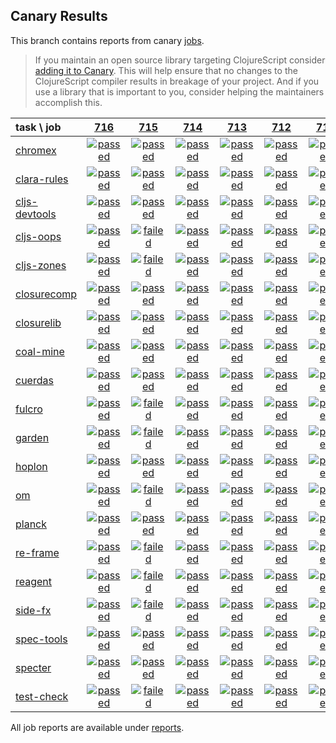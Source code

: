 ## Canary Results

This branch contains reports from canary [jobs](https://github.com/cljs-oss/canary/tree/jobs).

> If you maintain an open source library targeting ClojureScript consider [adding it to Canary](https://github.com/cljs-oss/canary/tree/master#how-to-participate). This will help ensure that no changes to the ClojureScript compiler results in breakage of your project. And if you use a library that is important to you, consider helping the maintainers accomplish this.

[//]: # (begin_overview_table)

| task \ job | <a href="reports/2018/12/07/job-000716-1.10.484-b38ad7e" title="job #716 finished on 2018-12-07">716</a> | <a href="reports/2018/12/06/job-000715-1.10.484-b38ad7e" title="job #715 finished on 2018-12-06">715</a> | <a href="reports/2018/12/06/job-000714-1.10.484-17eef7b" title="job #714 finished on 2018-12-06">714</a> | <a href="reports/2018/12/05/job-000713-1.10.483-e523cfa" title="job #713 finished on 2018-12-05">713</a> | <a href="reports/2018/12/04/job-000712-1.10.481-23ab9a0" title="job #712 finished on 2018-12-04">712</a> | <a href="reports/2018/12/04/job-000711-1.10.482-310bbc5" title="job #711 finished on 2018-12-04">711</a> | <a href="reports/2018/12/03/job-000710-1.10.481-23ab9a0" title="job #710 finished on 2018-12-03">710</a> | <a href="reports/2018/12/03/job-000709-1.10.482-82aa496" title="job #709 finished on 2018-12-03">709</a> | <a href="reports/2018/12/02/job-000708-1.10.480-0b48cc5" title="job #708 finished on 2018-12-02">708</a> | <a href="reports/2018/12/02/job-000707-1.10.480-dfec387" title="job #707 finished on 2018-12-02">707</a> |
| :--- | :---: | :---: | :---: | :---: | :---: | :---: | :---: | :---: | :---: | :---: |
| [chromex](https://github.com/binaryage/chromex) | <a href="reports/2018/12/07/job-000716-1.10.484-b38ad7e#-chromex"><img title="passed" src="http://box.binaryage.com/s-passed.svg"><a> | <a href="reports/2018/12/06/job-000715-1.10.484-b38ad7e#-chromex"><img title="passed" src="http://box.binaryage.com/s-passed.svg"><a> | <a href="reports/2018/12/06/job-000714-1.10.484-17eef7b#-chromex"><img title="passed" src="http://box.binaryage.com/s-passed.svg"><a> | <a href="reports/2018/12/05/job-000713-1.10.483-e523cfa#-chromex"><img title="passed" src="http://box.binaryage.com/s-passed.svg"><a> | <a href="reports/2018/12/04/job-000712-1.10.481-23ab9a0#-chromex"><img title="passed" src="http://box.binaryage.com/s-passed.svg"><a> | <a href="reports/2018/12/04/job-000711-1.10.482-310bbc5#-chromex"><img title="passed" src="http://box.binaryage.com/s-passed.svg"><a> | <a href="reports/2018/12/03/job-000710-1.10.481-23ab9a0#-chromex"><img title="passed" src="http://box.binaryage.com/s-passed.svg"><a> | <a href="reports/2018/12/03/job-000709-1.10.482-82aa496#-chromex"><img title="passed" src="http://box.binaryage.com/s-passed.svg"><a> | <a href="reports/2018/12/02/job-000708-1.10.480-0b48cc5#-chromex"><img title="passed" src="http://box.binaryage.com/s-passed.svg"><a> | <a href="reports/2018/12/02/job-000707-1.10.480-dfec387#-chromex"><img title="passed" src="http://box.binaryage.com/s-passed.svg"><a> |
| [clara-rules](https://github.com/cerner/clara-rules) | <a href="reports/2018/12/07/job-000716-1.10.484-b38ad7e#-clara-rules"><img title="passed" src="http://box.binaryage.com/s-passed.svg"><a> | <a href="reports/2018/12/06/job-000715-1.10.484-b38ad7e#-clara-rules"><img title="passed" src="http://box.binaryage.com/s-passed.svg"><a> | <a href="reports/2018/12/06/job-000714-1.10.484-17eef7b#-clara-rules"><img title="passed" src="http://box.binaryage.com/s-passed.svg"><a> | <a href="reports/2018/12/05/job-000713-1.10.483-e523cfa#-clara-rules"><img title="passed" src="http://box.binaryage.com/s-passed.svg"><a> | <a href="reports/2018/12/04/job-000712-1.10.481-23ab9a0#-clara-rules"><img title="passed" src="http://box.binaryage.com/s-passed.svg"><a> | <a href="reports/2018/12/04/job-000711-1.10.482-310bbc5#-clara-rules"><img title="passed" src="http://box.binaryage.com/s-passed.svg"><a> | <a href="reports/2018/12/03/job-000710-1.10.481-23ab9a0#-clara-rules"><img title="passed" src="http://box.binaryage.com/s-passed.svg"><a> | <a href="reports/2018/12/03/job-000709-1.10.482-82aa496#-clara-rules"><img title="passed" src="http://box.binaryage.com/s-passed.svg"><a> | <a href="reports/2018/12/02/job-000708-1.10.480-0b48cc5#-clara-rules"><img title="passed" src="http://box.binaryage.com/s-passed.svg"><a> | <a href="reports/2018/12/02/job-000707-1.10.480-dfec387#-clara-rules"><img title="passed" src="http://box.binaryage.com/s-passed.svg"><a> |
| [cljs-devtools](https://github.com/binaryage/cljs-devtools) | <a href="reports/2018/12/07/job-000716-1.10.484-b38ad7e#-cljs-devtools"><img title="passed" src="http://box.binaryage.com/s-passed.svg"><a> | <a href="reports/2018/12/06/job-000715-1.10.484-b38ad7e#-cljs-devtools"><img title="passed" src="http://box.binaryage.com/s-passed.svg"><a> | <a href="reports/2018/12/06/job-000714-1.10.484-17eef7b#-cljs-devtools"><img title="passed" src="http://box.binaryage.com/s-passed.svg"><a> | <a href="reports/2018/12/05/job-000713-1.10.483-e523cfa#-cljs-devtools"><img title="passed" src="http://box.binaryage.com/s-passed.svg"><a> | <a href="reports/2018/12/04/job-000712-1.10.481-23ab9a0#-cljs-devtools"><img title="passed" src="http://box.binaryage.com/s-passed.svg"><a> | <a href="reports/2018/12/04/job-000711-1.10.482-310bbc5#-cljs-devtools"><img title="passed" src="http://box.binaryage.com/s-passed.svg"><a> | <a href="reports/2018/12/03/job-000710-1.10.481-23ab9a0#-cljs-devtools"><img title="passed" src="http://box.binaryage.com/s-passed.svg"><a> | <a href="reports/2018/12/03/job-000709-1.10.482-82aa496#-cljs-devtools"><img title="passed" src="http://box.binaryage.com/s-passed.svg"><a> | <a href="reports/2018/12/02/job-000708-1.10.480-0b48cc5#-cljs-devtools"><img title="passed" src="http://box.binaryage.com/s-passed.svg"><a> | <a href="reports/2018/12/02/job-000707-1.10.480-dfec387#-cljs-devtools"><img title="passed" src="http://box.binaryage.com/s-passed.svg"><a> |
| [cljs-oops](https://github.com/binaryage/cljs-oops) | <a href="reports/2018/12/07/job-000716-1.10.484-b38ad7e#-cljs-oops"><img title="passed" src="http://box.binaryage.com/s-passed.svg"><a> | <a href="reports/2018/12/06/job-000715-1.10.484-b38ad7e#-cljs-oops"><img title="failed" src="http://box.binaryage.com/s-failed.svg"><a> | <a href="reports/2018/12/06/job-000714-1.10.484-17eef7b#-cljs-oops"><img title="passed" src="http://box.binaryage.com/s-passed.svg"><a> | <a href="reports/2018/12/05/job-000713-1.10.483-e523cfa#-cljs-oops"><img title="passed" src="http://box.binaryage.com/s-passed.svg"><a> | <a href="reports/2018/12/04/job-000712-1.10.481-23ab9a0#-cljs-oops"><img title="passed" src="http://box.binaryage.com/s-passed.svg"><a> | <a href="reports/2018/12/04/job-000711-1.10.482-310bbc5#-cljs-oops"><img title="passed" src="http://box.binaryage.com/s-passed.svg"><a> | <a href="reports/2018/12/03/job-000710-1.10.481-23ab9a0#-cljs-oops"><img title="passed" src="http://box.binaryage.com/s-passed.svg"><a> | <a href="reports/2018/12/03/job-000709-1.10.482-82aa496#-cljs-oops"><img title="failed" src="http://box.binaryage.com/s-failed.svg"><a> | <a href="reports/2018/12/02/job-000708-1.10.480-0b48cc5#-cljs-oops"><img title="passed" src="http://box.binaryage.com/s-passed.svg"><a> | <a href="reports/2018/12/02/job-000707-1.10.480-dfec387#-cljs-oops"><img title="passed" src="http://box.binaryage.com/s-passed.svg"><a> |
| [cljs-zones](https://github.com/binaryage/cljs-zones) | <a href="reports/2018/12/07/job-000716-1.10.484-b38ad7e#-cljs-zones"><img title="passed" src="http://box.binaryage.com/s-passed.svg"><a> | <a href="reports/2018/12/06/job-000715-1.10.484-b38ad7e#-cljs-zones"><img title="failed" src="http://box.binaryage.com/s-failed.svg"><a> | <a href="reports/2018/12/06/job-000714-1.10.484-17eef7b#-cljs-zones"><img title="passed" src="http://box.binaryage.com/s-passed.svg"><a> | <a href="reports/2018/12/05/job-000713-1.10.483-e523cfa#-cljs-zones"><img title="passed" src="http://box.binaryage.com/s-passed.svg"><a> | <a href="reports/2018/12/04/job-000712-1.10.481-23ab9a0#-cljs-zones"><img title="passed" src="http://box.binaryage.com/s-passed.svg"><a> | <a href="reports/2018/12/04/job-000711-1.10.482-310bbc5#-cljs-zones"><img title="passed" src="http://box.binaryage.com/s-passed.svg"><a> | <a href="reports/2018/12/03/job-000710-1.10.481-23ab9a0#-cljs-zones"><img title="passed" src="http://box.binaryage.com/s-passed.svg"><a> | <a href="reports/2018/12/03/job-000709-1.10.482-82aa496#-cljs-zones"><img title="passed" src="http://box.binaryage.com/s-passed.svg"><a> | <a href="reports/2018/12/02/job-000708-1.10.480-0b48cc5#-cljs-zones"><img title="passed" src="http://box.binaryage.com/s-passed.svg"><a> | <a href="reports/2018/12/02/job-000707-1.10.480-dfec387#-cljs-zones"><img title="passed" src="http://box.binaryage.com/s-passed.svg"><a> |
| [closurecomp](https://github.com/mfikes/closurecomp) | <a href="reports/2018/12/07/job-000716-1.10.484-b38ad7e#-closurecomp"><img title="passed" src="http://box.binaryage.com/s-passed.svg"><a> | <a href="reports/2018/12/06/job-000715-1.10.484-b38ad7e#-closurecomp"><img title="passed" src="http://box.binaryage.com/s-passed.svg"><a> | <a href="reports/2018/12/06/job-000714-1.10.484-17eef7b#-closurecomp"><img title="passed" src="http://box.binaryage.com/s-passed.svg"><a> | <a href="reports/2018/12/05/job-000713-1.10.483-e523cfa#-closurecomp"><img title="passed" src="http://box.binaryage.com/s-passed.svg"><a> | <a href="reports/2018/12/04/job-000712-1.10.481-23ab9a0#-closurecomp"><img title="passed" src="http://box.binaryage.com/s-passed.svg"><a> | <a href="reports/2018/12/04/job-000711-1.10.482-310bbc5#-closurecomp"><img title="passed" src="http://box.binaryage.com/s-passed.svg"><a> | <a href="reports/2018/12/03/job-000710-1.10.481-23ab9a0#-closurecomp"><img title="passed" src="http://box.binaryage.com/s-passed.svg"><a> | <a href="reports/2018/12/03/job-000709-1.10.482-82aa496#-closurecomp"><img title="passed" src="http://box.binaryage.com/s-passed.svg"><a> | <a href="reports/2018/12/02/job-000708-1.10.480-0b48cc5#-closurecomp"><img title="passed" src="http://box.binaryage.com/s-passed.svg"><a> | <a href="reports/2018/12/02/job-000707-1.10.480-dfec387#-closurecomp"><img title="passed" src="http://box.binaryage.com/s-passed.svg"><a> |
| [closurelib](https://github.com/mfikes/closurelib) | <a href="reports/2018/12/07/job-000716-1.10.484-b38ad7e#-closurelib"><img title="passed" src="http://box.binaryage.com/s-passed.svg"><a> | <a href="reports/2018/12/06/job-000715-1.10.484-b38ad7e#-closurelib"><img title="passed" src="http://box.binaryage.com/s-passed.svg"><a> | <a href="reports/2018/12/06/job-000714-1.10.484-17eef7b#-closurelib"><img title="passed" src="http://box.binaryage.com/s-passed.svg"><a> | <a href="reports/2018/12/05/job-000713-1.10.483-e523cfa#-closurelib"><img title="passed" src="http://box.binaryage.com/s-passed.svg"><a> | <a href="reports/2018/12/04/job-000712-1.10.481-23ab9a0#-closurelib"><img title="passed" src="http://box.binaryage.com/s-passed.svg"><a> | <a href="reports/2018/12/04/job-000711-1.10.482-310bbc5#-closurelib"><img title="passed" src="http://box.binaryage.com/s-passed.svg"><a> | <a href="reports/2018/12/03/job-000710-1.10.481-23ab9a0#-closurelib"><img title="passed" src="http://box.binaryage.com/s-passed.svg"><a> | <a href="reports/2018/12/03/job-000709-1.10.482-82aa496#-closurelib"><img title="passed" src="http://box.binaryage.com/s-passed.svg"><a> | <a href="reports/2018/12/02/job-000708-1.10.480-0b48cc5#-closurelib"><img title="passed" src="http://box.binaryage.com/s-passed.svg"><a> | <a href="reports/2018/12/02/job-000707-1.10.480-dfec387#-closurelib"><img title="passed" src="http://box.binaryage.com/s-passed.svg"><a> |
| [coal-mine](https://github.com/mfikes/coal-mine) | <a href="reports/2018/12/07/job-000716-1.10.484-b38ad7e#-coal-mine"><img title="passed" src="http://box.binaryage.com/s-passed.svg"><a> | <a href="reports/2018/12/06/job-000715-1.10.484-b38ad7e#-coal-mine"><img title="passed" src="http://box.binaryage.com/s-passed.svg"><a> | <a href="reports/2018/12/06/job-000714-1.10.484-17eef7b#-coal-mine"><img title="passed" src="http://box.binaryage.com/s-passed.svg"><a> | <a href="reports/2018/12/05/job-000713-1.10.483-e523cfa#-coal-mine"><img title="passed" src="http://box.binaryage.com/s-passed.svg"><a> | <a href="reports/2018/12/04/job-000712-1.10.481-23ab9a0#-coal-mine"><img title="passed" src="http://box.binaryage.com/s-passed.svg"><a> | <a href="reports/2018/12/04/job-000711-1.10.482-310bbc5#-coal-mine"><img title="passed" src="http://box.binaryage.com/s-passed.svg"><a> | <a href="reports/2018/12/03/job-000710-1.10.481-23ab9a0#-coal-mine"><img title="passed" src="http://box.binaryage.com/s-passed.svg"><a> | <a href="reports/2018/12/03/job-000709-1.10.482-82aa496#-coal-mine"><img title="passed" src="http://box.binaryage.com/s-passed.svg"><a> | <a href="reports/2018/12/02/job-000708-1.10.480-0b48cc5#-coal-mine"><img title="passed" src="http://box.binaryage.com/s-passed.svg"><a> | <a href="reports/2018/12/02/job-000707-1.10.480-dfec387#-coal-mine"><img title="passed" src="http://box.binaryage.com/s-passed.svg"><a> |
| [cuerdas](https://github.com/funcool/cuerdas) | <a href="reports/2018/12/07/job-000716-1.10.484-b38ad7e#-cuerdas"><img title="passed" src="http://box.binaryage.com/s-passed.svg"><a> | <a href="reports/2018/12/06/job-000715-1.10.484-b38ad7e#-cuerdas"><img title="passed" src="http://box.binaryage.com/s-passed.svg"><a> | <a href="reports/2018/12/06/job-000714-1.10.484-17eef7b#-cuerdas"><img title="passed" src="http://box.binaryage.com/s-passed.svg"><a> | <a href="reports/2018/12/05/job-000713-1.10.483-e523cfa#-cuerdas"><img title="passed" src="http://box.binaryage.com/s-passed.svg"><a> | <a href="reports/2018/12/04/job-000712-1.10.481-23ab9a0#-cuerdas"><img title="passed" src="http://box.binaryage.com/s-passed.svg"><a> | <a href="reports/2018/12/04/job-000711-1.10.482-310bbc5#-cuerdas"><img title="passed" src="http://box.binaryage.com/s-passed.svg"><a> | <a href="reports/2018/12/03/job-000710-1.10.481-23ab9a0#-cuerdas"><img title="passed" src="http://box.binaryage.com/s-passed.svg"><a> | <a href="reports/2018/12/03/job-000709-1.10.482-82aa496#-cuerdas"><img title="passed" src="http://box.binaryage.com/s-passed.svg"><a> | <a href="reports/2018/12/02/job-000708-1.10.480-0b48cc5#-cuerdas"><img title="passed" src="http://box.binaryage.com/s-passed.svg"><a> | <a href="reports/2018/12/02/job-000707-1.10.480-dfec387#-cuerdas"><img title="passed" src="http://box.binaryage.com/s-passed.svg"><a> |
| [fulcro](https://github.com/fulcrologic/fulcro) | <a href="reports/2018/12/07/job-000716-1.10.484-b38ad7e#-fulcro"><img title="passed" src="http://box.binaryage.com/s-passed.svg"><a> | <a href="reports/2018/12/06/job-000715-1.10.484-b38ad7e#-fulcro"><img title="failed" src="http://box.binaryage.com/s-failed.svg"><a> | <a href="reports/2018/12/06/job-000714-1.10.484-17eef7b#-fulcro"><img title="passed" src="http://box.binaryage.com/s-passed.svg"><a> | <a href="reports/2018/12/05/job-000713-1.10.483-e523cfa#-fulcro"><img title="passed" src="http://box.binaryage.com/s-passed.svg"><a> | <a href="reports/2018/12/04/job-000712-1.10.481-23ab9a0#-fulcro"><img title="passed" src="http://box.binaryage.com/s-passed.svg"><a> | <a href="reports/2018/12/04/job-000711-1.10.482-310bbc5#-fulcro"><img title="passed" src="http://box.binaryage.com/s-passed.svg"><a> | <a href="reports/2018/12/03/job-000710-1.10.481-23ab9a0#-fulcro"><img title="passed" src="http://box.binaryage.com/s-passed.svg"><a> | <a href="reports/2018/12/03/job-000709-1.10.482-82aa496#-fulcro"><img title="passed" src="http://box.binaryage.com/s-passed.svg"><a> | <a href="reports/2018/12/02/job-000708-1.10.480-0b48cc5#-fulcro"><img title="passed" src="http://box.binaryage.com/s-passed.svg"><a> | <a href="reports/2018/12/02/job-000707-1.10.480-dfec387#-fulcro"><img title="passed" src="http://box.binaryage.com/s-passed.svg"><a> |
| [garden](https://github.com/noprompt/garden) | <a href="reports/2018/12/07/job-000716-1.10.484-b38ad7e#-garden"><img title="passed" src="http://box.binaryage.com/s-passed.svg"><a> | <a href="reports/2018/12/06/job-000715-1.10.484-b38ad7e#-garden"><img title="failed" src="http://box.binaryage.com/s-failed.svg"><a> | <a href="reports/2018/12/06/job-000714-1.10.484-17eef7b#-garden"><img title="passed" src="http://box.binaryage.com/s-passed.svg"><a> | <a href="reports/2018/12/05/job-000713-1.10.483-e523cfa#-garden"><img title="passed" src="http://box.binaryage.com/s-passed.svg"><a> | <a href="reports/2018/12/04/job-000712-1.10.481-23ab9a0#-garden"><img title="passed" src="http://box.binaryage.com/s-passed.svg"><a> | <a href="reports/2018/12/04/job-000711-1.10.482-310bbc5#-garden"><img title="passed" src="http://box.binaryage.com/s-passed.svg"><a> | <a href="reports/2018/12/03/job-000710-1.10.481-23ab9a0#-garden"><img title="passed" src="http://box.binaryage.com/s-passed.svg"><a> | <a href="reports/2018/12/03/job-000709-1.10.482-82aa496#-garden"><img title="passed" src="http://box.binaryage.com/s-passed.svg"><a> | <a href="reports/2018/12/02/job-000708-1.10.480-0b48cc5#-garden"><img title="passed" src="http://box.binaryage.com/s-passed.svg"><a> | <a href="reports/2018/12/02/job-000707-1.10.480-dfec387#-garden"><img title="passed" src="http://box.binaryage.com/s-passed.svg"><a> |
| [hoplon](https://github.com/hoplon/hoplon) | <a href="reports/2018/12/07/job-000716-1.10.484-b38ad7e#-hoplon"><img title="passed" src="http://box.binaryage.com/s-passed.svg"><a> | <a href="reports/2018/12/06/job-000715-1.10.484-b38ad7e#-hoplon"><img title="passed" src="http://box.binaryage.com/s-passed.svg"><a> | <a href="reports/2018/12/06/job-000714-1.10.484-17eef7b#-hoplon"><img title="passed" src="http://box.binaryage.com/s-passed.svg"><a> | <a href="reports/2018/12/05/job-000713-1.10.483-e523cfa#-hoplon"><img title="passed" src="http://box.binaryage.com/s-passed.svg"><a> | <a href="reports/2018/12/04/job-000712-1.10.481-23ab9a0#-hoplon"><img title="passed" src="http://box.binaryage.com/s-passed.svg"><a> | <a href="reports/2018/12/04/job-000711-1.10.482-310bbc5#-hoplon"><img title="passed" src="http://box.binaryage.com/s-passed.svg"><a> | <a href="reports/2018/12/03/job-000710-1.10.481-23ab9a0#-hoplon"><img title="passed" src="http://box.binaryage.com/s-passed.svg"><a> | <a href="reports/2018/12/03/job-000709-1.10.482-82aa496#-hoplon"><img title="passed" src="http://box.binaryage.com/s-passed.svg"><a> | <a href="reports/2018/12/02/job-000708-1.10.480-0b48cc5#-hoplon"><img title="passed" src="http://box.binaryage.com/s-passed.svg"><a> | <a href="reports/2018/12/02/job-000707-1.10.480-dfec387#-hoplon"><img title="passed" src="http://box.binaryage.com/s-passed.svg"><a> |
| [om](https://github.com/omcljs/om) | <a href="reports/2018/12/07/job-000716-1.10.484-b38ad7e#-om"><img title="passed" src="http://box.binaryage.com/s-passed.svg"><a> | <a href="reports/2018/12/06/job-000715-1.10.484-b38ad7e#-om"><img title="failed" src="http://box.binaryage.com/s-failed.svg"><a> | <a href="reports/2018/12/06/job-000714-1.10.484-17eef7b#-om"><img title="passed" src="http://box.binaryage.com/s-passed.svg"><a> | <a href="reports/2018/12/05/job-000713-1.10.483-e523cfa#-om"><img title="passed" src="http://box.binaryage.com/s-passed.svg"><a> | <a href="reports/2018/12/04/job-000712-1.10.481-23ab9a0#-om"><img title="passed" src="http://box.binaryage.com/s-passed.svg"><a> | <a href="reports/2018/12/04/job-000711-1.10.482-310bbc5#-om"><img title="passed" src="http://box.binaryage.com/s-passed.svg"><a> | <a href="reports/2018/12/03/job-000710-1.10.481-23ab9a0#-om"><img title="passed" src="http://box.binaryage.com/s-passed.svg"><a> | <a href="reports/2018/12/03/job-000709-1.10.482-82aa496#-om"><img title="passed" src="http://box.binaryage.com/s-passed.svg"><a> | <a href="reports/2018/12/02/job-000708-1.10.480-0b48cc5#-om"><img title="passed" src="http://box.binaryage.com/s-passed.svg"><a> | <a href="reports/2018/12/02/job-000707-1.10.480-dfec387#-om"><img title="passed" src="http://box.binaryage.com/s-passed.svg"><a> |
| [planck](https://github.com/planck-repl/planck) | <a href="reports/2018/12/07/job-000716-1.10.484-b38ad7e#-planck"><img title="passed" src="http://box.binaryage.com/s-passed.svg"><a> | <a href="reports/2018/12/06/job-000715-1.10.484-b38ad7e#-planck"><img title="passed" src="http://box.binaryage.com/s-passed.svg"><a> | <a href="reports/2018/12/06/job-000714-1.10.484-17eef7b#-planck"><img title="passed" src="http://box.binaryage.com/s-passed.svg"><a> | <a href="reports/2018/12/05/job-000713-1.10.483-e523cfa#-planck"><img title="passed" src="http://box.binaryage.com/s-passed.svg"><a> | <a href="reports/2018/12/04/job-000712-1.10.481-23ab9a0#-planck"><img title="passed" src="http://box.binaryage.com/s-passed.svg"><a> | <a href="reports/2018/12/04/job-000711-1.10.482-310bbc5#-planck"><img title="passed" src="http://box.binaryage.com/s-passed.svg"><a> | <a href="reports/2018/12/03/job-000710-1.10.481-23ab9a0#-planck"><img title="passed" src="http://box.binaryage.com/s-passed.svg"><a> | <a href="reports/2018/12/03/job-000709-1.10.482-82aa496#-planck"><img title="failed" src="http://box.binaryage.com/s-failed.svg"><a> | <a href="reports/2018/12/02/job-000708-1.10.480-0b48cc5#-planck"><img title="passed" src="http://box.binaryage.com/s-passed.svg"><a> | <a href="reports/2018/12/02/job-000707-1.10.480-dfec387#-planck"><img title="passed" src="http://box.binaryage.com/s-passed.svg"><a> |
| [re-frame](https://github.com/Day8/re-frame) | <a href="reports/2018/12/07/job-000716-1.10.484-b38ad7e#-re-frame"><img title="passed" src="http://box.binaryage.com/s-passed.svg"><a> | <a href="reports/2018/12/06/job-000715-1.10.484-b38ad7e#-re-frame"><img title="failed" src="http://box.binaryage.com/s-failed.svg"><a> | <a href="reports/2018/12/06/job-000714-1.10.484-17eef7b#-re-frame"><img title="passed" src="http://box.binaryage.com/s-passed.svg"><a> | <a href="reports/2018/12/05/job-000713-1.10.483-e523cfa#-re-frame"><img title="passed" src="http://box.binaryage.com/s-passed.svg"><a> | <a href="reports/2018/12/04/job-000712-1.10.481-23ab9a0#-re-frame"><img title="passed" src="http://box.binaryage.com/s-passed.svg"><a> | <a href="reports/2018/12/04/job-000711-1.10.482-310bbc5#-re-frame"><img title="passed" src="http://box.binaryage.com/s-passed.svg"><a> | <a href="reports/2018/12/03/job-000710-1.10.481-23ab9a0#-re-frame"><img title="passed" src="http://box.binaryage.com/s-passed.svg"><a> | <a href="reports/2018/12/03/job-000709-1.10.482-82aa496#-re-frame"><img title="passed" src="http://box.binaryage.com/s-passed.svg"><a> | <a href="reports/2018/12/02/job-000708-1.10.480-0b48cc5#-re-frame"><img title="passed" src="http://box.binaryage.com/s-passed.svg"><a> | <a href="reports/2018/12/02/job-000707-1.10.480-dfec387#-re-frame"><img title="passed" src="http://box.binaryage.com/s-passed.svg"><a> |
| [reagent](https://github.com/reagent-project/reagent) | <a href="reports/2018/12/07/job-000716-1.10.484-b38ad7e#-reagent"><img title="passed" src="http://box.binaryage.com/s-passed.svg"><a> | <a href="reports/2018/12/06/job-000715-1.10.484-b38ad7e#-reagent"><img title="failed" src="http://box.binaryage.com/s-failed.svg"><a> | <a href="reports/2018/12/06/job-000714-1.10.484-17eef7b#-reagent"><img title="passed" src="http://box.binaryage.com/s-passed.svg"><a> | <a href="reports/2018/12/05/job-000713-1.10.483-e523cfa#-reagent"><img title="passed" src="http://box.binaryage.com/s-passed.svg"><a> | <a href="reports/2018/12/04/job-000712-1.10.481-23ab9a0#-reagent"><img title="passed" src="http://box.binaryage.com/s-passed.svg"><a> | <a href="reports/2018/12/04/job-000711-1.10.482-310bbc5#-reagent"><img title="passed" src="http://box.binaryage.com/s-passed.svg"><a> | <a href="reports/2018/12/03/job-000710-1.10.481-23ab9a0#-reagent"><img title="passed" src="http://box.binaryage.com/s-passed.svg"><a> | <a href="reports/2018/12/03/job-000709-1.10.482-82aa496#-reagent"><img title="passed" src="http://box.binaryage.com/s-passed.svg"><a> | <a href="reports/2018/12/02/job-000708-1.10.480-0b48cc5#-reagent"><img title="passed" src="http://box.binaryage.com/s-passed.svg"><a> | <a href="reports/2018/12/02/job-000707-1.10.480-dfec387#-reagent"><img title="passed" src="http://box.binaryage.com/s-passed.svg"><a> |
| [side-fx](https://github.com/cljsrn/side-fx) | <a href="reports/2018/12/07/job-000716-1.10.484-b38ad7e#-side-fx"><img title="passed" src="http://box.binaryage.com/s-passed.svg"><a> | <a href="reports/2018/12/06/job-000715-1.10.484-b38ad7e#-side-fx"><img title="failed" src="http://box.binaryage.com/s-failed.svg"><a> | <a href="reports/2018/12/06/job-000714-1.10.484-17eef7b#-side-fx"><img title="passed" src="http://box.binaryage.com/s-passed.svg"><a> | <a href="reports/2018/12/05/job-000713-1.10.483-e523cfa#-side-fx"><img title="passed" src="http://box.binaryage.com/s-passed.svg"><a> | <a href="reports/2018/12/04/job-000712-1.10.481-23ab9a0#-side-fx"><img title="passed" src="http://box.binaryage.com/s-passed.svg"><a> | <a href="reports/2018/12/04/job-000711-1.10.482-310bbc5#-side-fx"><img title="passed" src="http://box.binaryage.com/s-passed.svg"><a> | <a href="reports/2018/12/03/job-000710-1.10.481-23ab9a0#-side-fx"><img title="passed" src="http://box.binaryage.com/s-passed.svg"><a> | <a href="reports/2018/12/03/job-000709-1.10.482-82aa496#-side-fx"><img title="passed" src="http://box.binaryage.com/s-passed.svg"><a> | <a href="reports/2018/12/02/job-000708-1.10.480-0b48cc5#-side-fx"><img title="passed" src="http://box.binaryage.com/s-passed.svg"><a> | <a href="reports/2018/12/02/job-000707-1.10.480-dfec387#-side-fx"><img title="passed" src="http://box.binaryage.com/s-passed.svg"><a> |
| [spec-tools](https://github.com/metosin/spec-tools) | <a href="reports/2018/12/07/job-000716-1.10.484-b38ad7e#-spec-tools"><img title="passed" src="http://box.binaryage.com/s-passed.svg"><a> | <a href="reports/2018/12/06/job-000715-1.10.484-b38ad7e#-spec-tools"><img title="passed" src="http://box.binaryage.com/s-passed.svg"><a> | <a href="reports/2018/12/06/job-000714-1.10.484-17eef7b#-spec-tools"><img title="passed" src="http://box.binaryage.com/s-passed.svg"><a> | <a href="reports/2018/12/05/job-000713-1.10.483-e523cfa#-spec-tools"><img title="passed" src="http://box.binaryage.com/s-passed.svg"><a> | <a href="reports/2018/12/04/job-000712-1.10.481-23ab9a0#-spec-tools"><img title="passed" src="http://box.binaryage.com/s-passed.svg"><a> | <a href="reports/2018/12/04/job-000711-1.10.482-310bbc5#-spec-tools"><img title="passed" src="http://box.binaryage.com/s-passed.svg"><a> | <a href="reports/2018/12/03/job-000710-1.10.481-23ab9a0#-spec-tools"><img title="passed" src="http://box.binaryage.com/s-passed.svg"><a> | <a href="reports/2018/12/03/job-000709-1.10.482-82aa496#-spec-tools"><img title="passed" src="http://box.binaryage.com/s-passed.svg"><a> | <a href="reports/2018/12/02/job-000708-1.10.480-0b48cc5#-spec-tools"><img title="passed" src="http://box.binaryage.com/s-passed.svg"><a> | <a href="reports/2018/12/02/job-000707-1.10.480-dfec387#-spec-tools"><img title="passed" src="http://box.binaryage.com/s-passed.svg"><a> |
| [specter](https://github.com/nathanmarz/specter) | <a href="reports/2018/12/07/job-000716-1.10.484-b38ad7e#-specter"><img title="passed" src="http://box.binaryage.com/s-passed.svg"><a> | <a href="reports/2018/12/06/job-000715-1.10.484-b38ad7e#-specter"><img title="passed" src="http://box.binaryage.com/s-passed.svg"><a> | <a href="reports/2018/12/06/job-000714-1.10.484-17eef7b#-specter"><img title="passed" src="http://box.binaryage.com/s-passed.svg"><a> | <a href="reports/2018/12/05/job-000713-1.10.483-e523cfa#-specter"><img title="passed" src="http://box.binaryage.com/s-passed.svg"><a> | <a href="reports/2018/12/04/job-000712-1.10.481-23ab9a0#-specter"><img title="passed" src="http://box.binaryage.com/s-passed.svg"><a> | <a href="reports/2018/12/04/job-000711-1.10.482-310bbc5#-specter"><img title="passed" src="http://box.binaryage.com/s-passed.svg"><a> | <a href="reports/2018/12/03/job-000710-1.10.481-23ab9a0#-specter"><img title="passed" src="http://box.binaryage.com/s-passed.svg"><a> | <a href="reports/2018/12/03/job-000709-1.10.482-82aa496#-specter"><img title="passed" src="http://box.binaryage.com/s-passed.svg"><a> | <a href="reports/2018/12/02/job-000708-1.10.480-0b48cc5#-specter"><img title="passed" src="http://box.binaryage.com/s-passed.svg"><a> | <a href="reports/2018/12/02/job-000707-1.10.480-dfec387#-specter"><img title="passed" src="http://box.binaryage.com/s-passed.svg"><a> |
| [test-check](https://github.com/clojure/test.check) | <a href="reports/2018/12/07/job-000716-1.10.484-b38ad7e#-test-check"><img title="passed" src="http://box.binaryage.com/s-passed.svg"><a> | <a href="reports/2018/12/06/job-000715-1.10.484-b38ad7e#-test-check"><img title="failed" src="http://box.binaryage.com/s-failed.svg"><a> | <a href="reports/2018/12/06/job-000714-1.10.484-17eef7b#-test-check"><img title="passed" src="http://box.binaryage.com/s-passed.svg"><a> | <a href="reports/2018/12/05/job-000713-1.10.483-e523cfa#-test-check"><img title="passed" src="http://box.binaryage.com/s-passed.svg"><a> | <a href="reports/2018/12/04/job-000712-1.10.481-23ab9a0#-test-check"><img title="passed" src="http://box.binaryage.com/s-passed.svg"><a> | <a href="reports/2018/12/04/job-000711-1.10.482-310bbc5#-test-check"><img title="passed" src="http://box.binaryage.com/s-passed.svg"><a> | <a href="reports/2018/12/03/job-000710-1.10.481-23ab9a0#-test-check"><img title="passed" src="http://box.binaryage.com/s-passed.svg"><a> | <a href="reports/2018/12/03/job-000709-1.10.482-82aa496#-test-check"><img title="passed" src="http://box.binaryage.com/s-passed.svg"><a> | <a href="reports/2018/12/02/job-000708-1.10.480-0b48cc5#-test-check"><img title="passed" src="http://box.binaryage.com/s-passed.svg"><a> | <a href="reports/2018/12/02/job-000707-1.10.480-dfec387#-test-check"><img title="passed" src="http://box.binaryage.com/s-passed.svg"><a> |

[//]: # (end_overview_table)

All job reports are available under [reports](reports).
